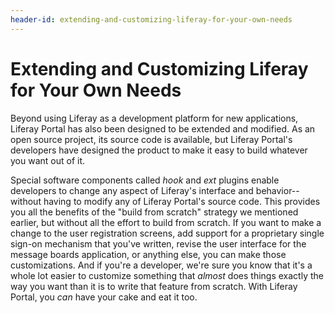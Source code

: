 ```yaml
---
header-id: extending-and-customizing-liferay-for-your-own-needs
---
```


# Extending and Customizing Liferay for Your Own Needs

Beyond using Liferay as a development platform for new applications, Liferay
Portal has also been designed to be extended and modified. As an open source
project, its source code is available, but Liferay Portal's developers have
designed the product to make it easy to build whatever you want out of it. 

Special software components called *hook* and *ext* plugins enable developers to
change any aspect of Liferay's interface and behavior--without having to modify
any of Liferay Portal's source code. This provides you all the benefits of the
"build from scratch" strategy we mentioned earlier, but without all the effort
to build from scratch. If you want to make a change to the user registration
screens, add support for a proprietary single sign-on mechanism that you've
written, revise the user interface for the message boards application, or
anything else, you can make those customizations. And if you're a developer,
we're sure you know that it's a whole lot easier to customize something that
*almost* does things exactly the way you want than it is to write that feature
from scratch. With Liferay Portal, you *can* have your cake and eat it too. 
